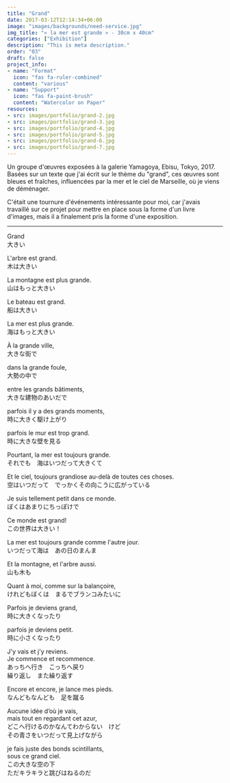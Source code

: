 ```yaml
---
title: "Grand"
date: 2017-03-12T12:14:34+06:00
image: "images/backgrounds/need-service.jpg"
img_title: "« la mer est grande » - 30cm x 40cm"
categories: ["Exhibition"]
description: "This is meta description."
order: "03"
draft: false
project_info:
- name: "Format"
  icon: "fas fa-ruler-combined"
  content: "various"
- name: "Support"
  icon: "fas fa-paint-brush"
  content: "Watercolor on Paper"
resources:
- src: images/portfolio/grand-2.jpg
- src: images/portfolio/grand-3.jpg
- src: images/portfolio/grand-4.jpg
- src: images/portfolio/grand-5.jpg
- src: images/portfolio/grand-6.jpg
- src: images/portfolio/grand-7.jpg
---
```

Un groupe d'œuvres exposées à la galerie Yamagoya, Ebisu, Tokyo, 2017.  
Basées sur un texte que j'ai écrit sur le thème du "grand", ces œuvres sont bleues et fraîches, influencées par la mer et le ciel de Marseille, où je viens de déménager.  

C'était une tournure d'événements intéressante pour moi, car j'avais travaillé sur ce projet pour mettre en place sous la forme d'un livre d'images, mais il a finalement pris la forme d'une exposition.

---

Grand  
大きい  


L'arbre est grand.  
木は大きい  

La montagne est plus grande.  
山はもっと大きい  

Le bateau est grand.  
船は大きい  

La mer est plus grande.  
海はもっと大きい  

À la grande ville,  
大きな街で  

dans la grande foule,  
大勢の中で  

entre les grands bâtiments,  
大きな建物のあいだで  

parfois il y a des grands moments,  
時に大きく駆け上がり  

parfois le mur est trop grand.  
時に大きな壁を見る  

Pourtant, la mer est toujours grande.  
それでも　海はいつだって大きくて  

Et le ciel, toujours grandiose au-delà de toutes ces choses.  
空はいつだって　でっかくその向こうに広がっている  

Je suis tellement petit dans ce monde.  
ぼくはあまりにちっぽけで  

Ce monde est grand!  
この世界は大きい！  

La mer est toujours grande comme l'autre jour.  
いつだって海は　あの日のまんま  

Et la montagne, et l'arbre aussi.   
山も木も  

Quant à moi, comme sur la balançoire,  
けれどもぼくは　まるでブランコみたいに  

Parfois je deviens grand,  
時に大きくなったり  

parfois je deviens petit.  
時に小さくなったり  

J'y vais et j'y reviens.  
Je commence et recommence.  
あっちへ行き　こっちへ戻り  
繰り返し　また繰り返す  

Encore et encore, je lance mes pieds.  
なんどもなんども　足を蹴る  

Aucune idée d’où je vais,  
mais tout en regardant cet azur,  
どこへ行けるのかなんてわからない　けど  
その青さをいつだって見上げながら  

je fais juste des bonds scintillants,  
sous ce grand ciel.  
この大きな空の下  
ただキラキラと跳びはねるのだ  
